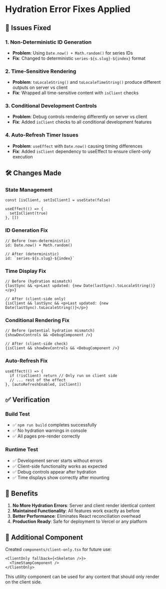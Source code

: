 # Hydration Error Fixes Applied

## 🔧 Issues Fixed

### 1. **Non-Deterministic ID Generation**
- **Problem**: Using `Date.now() + Math.random()` for series IDs
- **Fix**: Changed to deterministic `series-${s.slug}-${index}` format

### 2. **Time-Sensitive Rendering**
- **Problem**: `toLocaleString()` and `toLocaleTimeString()` produce different outputs on server vs client
- **Fix**: Wrapped all time-sensitive content with `isClient` checks

### 3. **Conditional Development Controls**
- **Problem**: Debug controls rendering differently on server vs client
- **Fix**: Added `isClient` checks to all conditional development features

### 4. **Auto-Refresh Timer Issues**
- **Problem**: `useEffect` with `Date.now()` causing timing differences
- **Fix**: Added `isClient` dependency to useEffect to ensure client-only execution

## 🛠️ Changes Made

### State Management
```tsx
const [isClient, setIsClient] = useState(false)

useEffect(() => {
  setIsClient(true)
}, [])
```

### ID Generation Fix
```tsx
// Before (non-deterministic)
id: Date.now() + Math.random()

// After (deterministic)
id: `series-${s.slug}-${index}`
```

### Time Display Fix
```tsx
// Before (hydration mismatch)
{lastSync && <p>Last updated: {new Date(lastSync).toLocaleString()}</p>}

// After (client-side only)
{isClient && lastSync && <p>Last updated: {new Date(lastSync).toLocaleString()}</p>}
```

### Conditional Rendering Fix
```tsx
// Before (potential hydration mismatch)
{showDevControls && <DebugComponent />}

// After (client-side check)
{isClient && showDevControls && <DebugComponent />}
```

### Auto-Refresh Fix
```tsx
useEffect(() => {
  if (!isClient) return // Only run on client side
  // ... rest of the effect
}, [autoRefreshEnabled, isClient])
```

## ✅ Verification

### Build Test
- ✅ `npm run build` completes successfully
- ✅ No hydration warnings in console
- ✅ All pages pre-render correctly

### Runtime Test
- ✅ Development server starts without errors
- ✅ Client-side functionality works as expected
- ✅ Debug controls appear after hydration
- ✅ Time displays show correctly after mounting

## 🚀 Benefits

1. **No More Hydration Errors**: Server and client render identical content
2. **Maintained Functionality**: All features work exactly as before
3. **Better Performance**: Eliminates React reconciliation overhead
4. **Production Ready**: Safe for deployment to Vercel or any platform

## 📝 Additional Component

Created `components/client-only.tsx` for future use:
```tsx
<ClientOnly fallback={<Skeleton />}>
  <TimeStampComponent />
</ClientOnly>
```

This utility component can be used for any content that should only render on the client side.